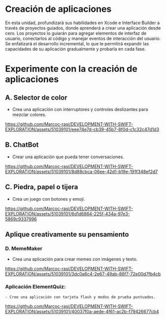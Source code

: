 # Creación de aplicaciones

En esta unidad, profundizará sus habilidades en Xcode e Interface Builder a través de proyectos guiados, donde aprenderá a crear una aplicación desde cero. Los proyectos lo guiarán para agregar elementos de interfaz de usuario, conectarlos al código y manejar eventos de interacción del usuario. Se enfatizará el desarrollo incremental, lo que le permitirá expandir las capacidades de su aplicación gradualmente y probarla en cada fase.

# Experimente con la creación de aplicaciones

## A. Selector de color
- Crea una aplicación con interruptores y controles deslizantes para mezclar colores.

https://github.com/Marcoc-rasi/DEVELOPMENT-WITH-SWIFT-EXPLORATION/assets/51039101/eee74e7d-cb39-45b7-8f0d-c1c32c47d1d3

## B. ChatBot
- Crear una aplicación que pueda tener conversaciones.
  
https://github.com/Marcoc-rasi/DEVELOPMENT-WITH-SWIFT-EXPLORATION/assets/51039101/8d88cbca-06ee-42d1-b19e-191f348ef2d7

## C. Piedra, papel o tijera
- Crea un juego con botones y emoji.

https://github.com/Marcoc-rasi/DEVELOPMENT-WITH-SWIFT-EXPLORATION/assets/51039101/6d1d6864-225f-434a-97e3-5869c9337996

## Aplique creativamente su pensamiento
### D. MemeMaker
- Crea una aplicación para crear memes con imágenes y texto.

https://github.com/Marcoc-rasi/DEVELOPMENT-WITH-SWIFT-EXPLORATION/assets/51039101/3dc0a6c4-2e67-49ab-86f7-72e00d7fb4cb
   
### Aplicación ElementQuiz:
    - Cree una aplicación con tarjeta flash y modos de prueba puntuados.

https://github.com/Marcoc-rasi/DEVELOPMENT-WITH-SWIFT-EXPLORATION/assets/51039101/40037f0a-aede-4f61-ac2b-f79426677cb4
